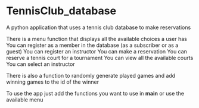 # TennisClub_database
A python application that uses a tennis club database to make reservations

There is a menu function that displays all the available choices a user has
You can register as a member in the database (as a subscriber or as a guest)
You can register an instructor
You can make a reservation 
You can reserve a tennis court for a tournament
You can view all the available courts
You can select an instructor

There is also a function to randomly generate played games and add winning games to the id of the winner

To use the app just add the functions you want to use in  __main__ or use the available menu
